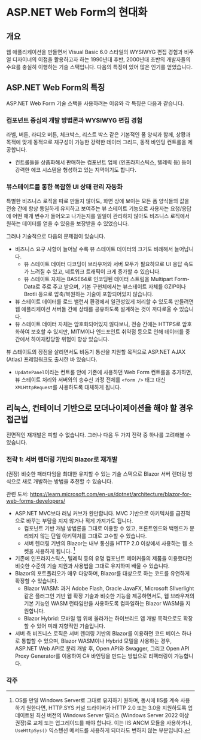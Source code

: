 # ASP.NET Web Form의 현대화

## 개요

웹 애플리케이션을 만들면서 Visual Basic 6.0 스타일의 WYSIWYG 편집 경험과 비주얼 디자이너의 이점을 활용하고자 하는 1990년대 후반, 2000년대 초반의 개발자들의 수요를 충실히 이행하는 기술 스택입니다. 다음의 특징이 있어 많은 인기를 얻었습니다.

## ASP.NET Web Form의 특징

ASP.NET Web Form 기술 스택을 사용하려는 이유와 각 특징은 다음과 같습니다.

### 컴포넌트 중심의 개발 방법론과 WYSIWYG 편집 경험

라벨, 버튼, 라디오 버튼, 체크박스, 리스트 박스 같은 기본적인 폼 양식과 함께, 상황과 목적에 맞게 동적으로 재구성이 가능한 강력한 데이터 그리드, 동적 바인딩 컨트롤을 제공합니다.

- 컨트롤들을 상품화해서 판매하는 컴포넌트 업체 (인프라지스틱스, 텔레릭 등) 등이 강력한 에코 시스템을 형성하고 있는 지역이기도 합니다.

### 뷰스테이트를 통한 복잡한 UI 상태 관리 자동화

특별한 비즈니스 로직을 따로 만들지 않아도, 화면 상에 보이는 모든 폼 양식들의 값을 전송 간에 항상 동일하게 유지하고 보여주는 뷰 스테이트 기능으로 사용자는 요청/응답에 어떤 매개 변수가 들어오고 나가는지를 일일이 관리하지 않아도 비즈니스 로직에서 원하는 데이터를 얻을 수 있음을 보장받을 수 있었습니다.

그러나 기술적으로 다음의 문제점이 있습니다.

- 비즈니스 요구 사항이 늘어날 수록 뷰 스테이트 데이터의 크기도 비례해서 늘어납니다.
  - 뷰 스테이트 데이터 디코딩이 브라우저와 서버 모두가 필요하므로 UI 응답 속도가 느려질 수 있고, 네트워크 트래픽이 크게 증가할 수 있습니다.
  - 뷰 스테이트 자체는 BASE64로 인코딩된 데이터 스트림을 Multipart Form-Data로 주로 주고 받으며, 기본 구현체에서는 뷰스테이트 자체를 GZIP이나 Brotli 등으로 압축/복원하는 기술이 포함되어있지 않습니다.
- 뷰 스테이트 데이터를 로드 밸런서 환경에서 일관성있게 처리할 수 있도록 만들려면 웹 애플리케이션 서버들 간에 상태를 공유하도록 설계하는 것이 까다로울 수 있습니다.
- 뷰 스테이트 데이터 자체는 암호화되어있지 않다보니, 전송 간에는 HTTPS로 암호화하여 보호할 수 있지만, MITM이나 엔드포인트 취약점 등으로 인해 데이터를 중간에서 하이재킹당할 위험이 항상 있습니다.

뷰 스테이트의 장점을 살리면서도 비동기 통신을 지원할 목적으로 ASP.NET AJAX (Atlas) 프레임워크도 출시한 바 있습니다.

- `UpdatePanel`이라는 컨트롤 안에 기존에 사용하던 Web Form 컨트롤을 추가하면, 뷰 스테이트 처리와 서버와의 송수신 과정 전체를 `<form />` 태그 대신 `XMLHttpRequest`를 사용하도록 대체하게 됩니다.

## 리눅스, 컨테이너 기반으로 모더나이제이션을 해야 할 경우 접근법

전면적인 재개발은 피할 수 없습니다. 그러나 다음 두 가지 전략 중 하나를 고려해볼 수 있습니다.

### 전략 1: 서버 렌더링 기반의 Blazor로 재개발

(권장) 비슷한 패러다임을 최대한 유지할 수 있는 기술 스택으로 Blazor 서버 렌더링 방식으로 새로 개발하는 방법을 추천할 수 있습니다.

관련 도서: https://learn.microsoft.com/en-us/dotnet/architecture/blazor-for-web-forms-developers/

- ASP.NET MVC보다 러닝 커브가 완만합니다. MVC 기반으로 아키텍처를 급진적으로 바꾸는 부담을 지지 않거나 적게 가져가도 됩니다.
  - 컴포넌트 기반 개발 방법론을 그대로 이용할 수 있고, 프론트엔드와 백엔드가 분리되지 않는 단일 아키텍처를 그대로 고수할 수 있습니다.
  - 서버 렌더링 기반의 Blazor는 내부 통신을 HTTP 2.0 이상에서 사용하는 웹 소켓을 사용하게 됩니다. [^1]
- 기존에 인프라지스틱스, 텔레릭 등의 유명 컴포넌트 메이커들의 제품을 이용했다면 비슷한 수준의 기술 지원과 사용법을 그대로 유지하며 배울 수 있습니다.
- Blazor의 포트폴리오가 매우 다양하며, Blazor를 대상으로 하는 코드를 유연하게 확장할 수 있습니다.
  - Blazor WASM: 과거 Adobe Flash, Oracle JavaFX, Microsoft SIlverlight 같은 플러그인 기반 웹 확장 기술과 비슷한 기능을 제공하면서도, 웹 브라우저의 기본 기능인 WASM 런타임만을 사용하도록 컴파일하는 Blazor WASM을 지원합니다.
  - Blazor Hybrid: 모바일 앱 위에 올라가는 하이브리드 앱 개발 목적으로도 확장할 수 있어 미래 지향적인 기술입니다.
- 서버 측 비즈니스 로직은 서버 렌더링 기반의 Blazor를 이용하면 코드 베이스 하나로 통합할 수 있으며, Blazor WASM이나 Hybrid 모델을 사용하는 경우, ASP.NET Web API로 분리 개발 후, Open API와 Swagger, 그리고 Open API Proxy Generator를 이용하여 C# 바인딩을 만드는 방법으로 리팩터링이 가능합니다.

### 각주

[^1]: OS를 만일 Windows Server로 그대로 유지하기 원하며, 동시에 IIS를 계속 사용하기 원한다면, HTTP.SYS 커널 드라이버가 HTTP 2.0 또는 3.0을 지원하도록 업데이트된 최신 버전의 Windows Server 릴리스 (Windows Server 2022 이상 권장)로 교체 또는 업그레이드를 해야 합니다. 이는 IIS ANCM 모듈을 사용하거나, `UseHttpSys()` 익스텐션 메서드를 사용하게 되더라도 변하지 않는 부분입니다.
